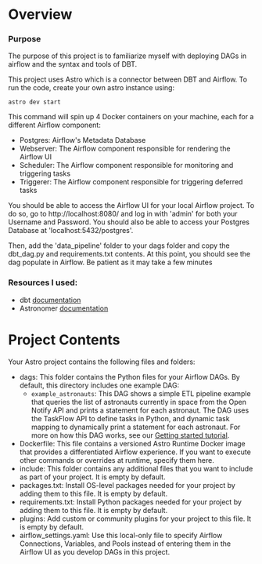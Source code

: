 Overview
========

### Purpose
The purpose of this project is to familiarize myself with deploying DAGs in airflow and the syntax and tools of DBT. 

This project uses Astro which is a connector between DBT and Airflow. To run the code, create your own astro instance using: 
```shell
astro dev start
```
This command will spin up 4 Docker containers on your machine, each for a different Airflow component:

- Postgres: Airflow's Metadata Database
- Webserver: The Airflow component responsible for rendering the Airflow UI
- Scheduler: The Airflow component responsible for monitoring and triggering tasks
- Triggerer: The Airflow component responsible for triggering deferred tasks

You should be able to access the Airflow UI for your local Airflow project. To do so, go to http://localhost:8080/ and log in with 'admin' for both your Username and Password.
You should also be able to access your Postgres Database at 'localhost:5432/postgres'.


Then, add the 'data_pipeline' folder to your dags folder and copy the dbt_dag.py and requirements.txt contents. 
At this point, you should see the dag populate in Airflow. Be patient as it may take a few minutes

### Resources I used:
- dbt [documentation](https://docs.getdbt.com/docs/introduction)
- Astronomer [documentation](https://github.com/astronomer/astronomer-cosmos)

Project Contents
================

Your Astro project contains the following files and folders:

- dags: This folder contains the Python files for your Airflow DAGs. By default, this directory includes one example DAG:
    - `example_astronauts`: This DAG shows a simple ETL pipeline example that queries the list of astronauts currently in space from the Open Notify API and prints a statement for each astronaut. The DAG uses the TaskFlow API to define tasks in Python, and dynamic task mapping to dynamically print a statement for each astronaut. For more on how this DAG works, see our [Getting started tutorial](https://www.astronomer.io/docs/learn/get-started-with-airflow).
- Dockerfile: This file contains a versioned Astro Runtime Docker image that provides a differentiated Airflow experience. If you want to execute other commands or overrides at runtime, specify them here.
- include: This folder contains any additional files that you want to include as part of your project. It is empty by default.
- packages.txt: Install OS-level packages needed for your project by adding them to this file. It is empty by default.
- requirements.txt: Install Python packages needed for your project by adding them to this file. It is empty by default.
- plugins: Add custom or community plugins for your project to this file. It is empty by default.
- airflow_settings.yaml: Use this local-only file to specify Airflow Connections, Variables, and Pools instead of entering them in the Airflow UI as you develop DAGs in this project.

